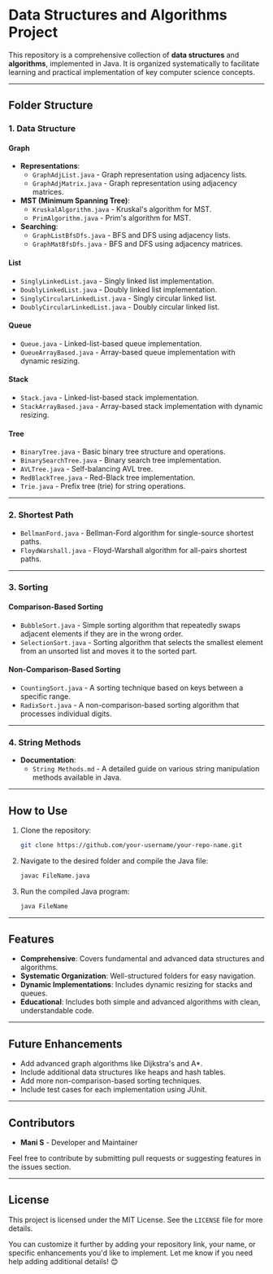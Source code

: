 # Data Structures and Algorithms Project

This repository is a comprehensive collection of **data structures** and **algorithms**, implemented in Java. It is organized systematically to facilitate learning and practical implementation of key computer science concepts.

---

## **Folder Structure**

### **1. Data Structure**
#### **Graph**
- **Representations**:
  - `GraphAdjList.java` - Graph representation using adjacency lists.
  - `GraphAdjMatrix.java` - Graph representation using adjacency matrices.
- **MST (Minimum Spanning Tree)**:
  - `KruskalAlgorithm.java` - Kruskal's algorithm for MST.
  - `PrimAlgorithm.java` - Prim's algorithm for MST.
- **Searching**:
  - `GraphListBfsDfs.java` - BFS and DFS using adjacency lists.
  - `GraphMatBfsDfs.java` - BFS and DFS using adjacency matrices.

#### **List**
- `SinglyLinkedList.java` - Singly linked list implementation.
- `DoublyLinkedList.java` - Doubly linked list implementation.
- `SinglyCircularLinkedList.java` - Singly circular linked list.
- `DoublyCircularLinkedList.java` - Doubly circular linked list.

#### **Queue**
- `Queue.java` - Linked-list-based queue implementation.
- `QueueArrayBased.java` - Array-based queue implementation with dynamic resizing.

#### **Stack**
- `Stack.java` - Linked-list-based stack implementation.
- `StackArrayBased.java` - Array-based stack implementation with dynamic resizing.

#### **Tree**
- `BinaryTree.java` - Basic binary tree structure and operations.
- `BinarySearchTree.java` - Binary search tree implementation.
- `AVLTree.java` - Self-balancing AVL tree.
- `RedBlackTree.java` - Red-Black tree implementation.
- `Trie.java` - Prefix tree (trie) for string operations.

---

### **2. Shortest Path**
- `BellmanFord.java` - Bellman-Ford algorithm for single-source shortest paths.
- `FloydWarshall.java` - Floyd-Warshall algorithm for all-pairs shortest paths.

---

### **3. Sorting**
#### **Comparison-Based Sorting**
- `BubbleSort.java` - Simple sorting algorithm that repeatedly swaps adjacent elements if they are in the wrong order.
- `SelectionSort.java` - Sorting algorithm that selects the smallest element from an unsorted list and moves it to the sorted part.

#### **Non-Comparison-Based Sorting**
- `CountingSort.java` - A sorting technique based on keys between a specific range.
- `RadixSort.java` - A non-comparison-based sorting algorithm that processes individual digits.

---

### **4. String Methods**
- **Documentation**:
  - `String Methods.md` - A detailed guide on various string manipulation methods available in Java.

---

## **How to Use**
1. Clone the repository:
   ```bash
   git clone https://github.com/your-username/your-repo-name.git
   ```
2. Navigate to the desired folder and compile the Java file:
   ```bash
   javac FileName.java
   ```
3. Run the compiled Java program:
   ```bash
   java FileName
   ```

---

## **Features**
- **Comprehensive**: Covers fundamental and advanced data structures and algorithms.
- **Systematic Organization**: Well-structured folders for easy navigation.
- **Dynamic Implementations**: Includes dynamic resizing for stacks and queues.
- **Educational**: Includes both simple and advanced algorithms with clean, understandable code.

---

## **Future Enhancements**
- Add advanced graph algorithms like Dijkstra's and A*.
- Include additional data structures like heaps and hash tables.
- Add more non-comparison-based sorting techniques.
- Include test cases for each implementation using JUnit.

---

## **Contributors**
- **Mani S** - Developer and Maintainer

Feel free to contribute by submitting pull requests or suggesting features in the issues section.

---

## **License**
This project is licensed under the MIT License. See the `LICENSE` file for more details.

You can customize it further by adding your repository link, your name, or specific enhancements you'd like to implement. Let me know if you need help adding additional details! 😊